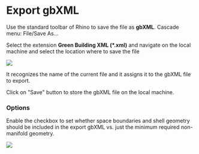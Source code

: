 # Export gbXML

Use the standard toolbar of Rhino to save the file as **gbXML**. Cascade menu: File/Save As...

Select the extension **Green Building XML \(\*.xml\)** and navigate on the local machine and select the location where to save the file

![](../../../.gitbook/assets/image%20%2875%29.png)

It recognizes the name of the current file and it assigns it to the gbXML file to export.

Click on "Save" button to store the gbXML file on the local machine.

### Options <a id="tip-and-tricks"></a>

Enable the checkbox to set whether space boundaries and shell geometry should be included in the export gbXML vs. just the minimum required non-manifold geometry.

![](../../../.gitbook/assets/image%20%2869%29.png)

